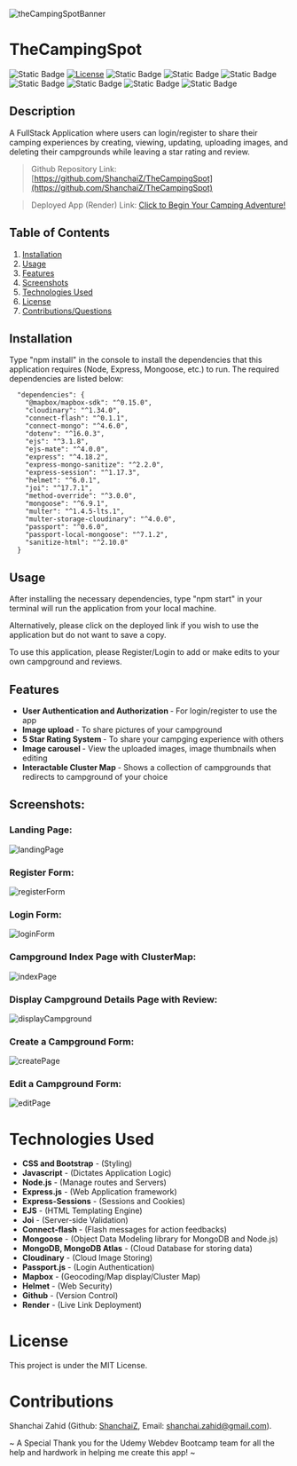 ![theCampingSpotBanner](./public/campgroundScreenshots/theCampingSpotBanner.png)
# TheCampingSpot

![Static Badge](https://img.shields.io/badge/Language%20-%20JavaScript-blue)
[![License](https://img.shields.io/badge/License-MIT-blue.svg)](https://opensource.org/licenses/MIT)
![Static Badge](https://img.shields.io/badge/CSS%20-%20Bootstrap%20-%20purple)
![Static Badge](https://img.shields.io/badge/%20-%20node.js-green)
![Static Badge](https://img.shields.io/badge/express.js%20-%20brightgreen)
![Static Badge](https://img.shields.io/badge/Image%20Storage-%20Cloudinary%20API%20-%20blue)
![Static Badge](https://img.shields.io/badge/Map%20and%20Location-%20Mapbox%20API%20-%20navy)
![Static Badge](https://img.shields.io/badge/Deployment-%20Render.com%20-%20skyblue)
![Static Badge](https://img.shields.io/badge/Version%20Control-%20Github-%20black)

## Description
A FullStack Application where users can login/register to share their camping experiences by creating, viewing, updating, uploading images, and deleting their campgrounds while leaving a star rating and review.

> Github Repository Link: [https://github.com/ShanchaiZ/TheCampingSpot](https://github.com/ShanchaiZ/TheCampingSpot)

> Deployed App (Render) Link: [Click to Begin Your Camping Adventure!](https://thecampingspot-kcqj.onrender.com)

## Table of Contents

1. [Installation](#installation)
2. [Usage](#usage)
2. [Features](#features)
3. [Screenshots](#screenshots)
4. [Technologies Used](#technologies-used)
5. [License](#license)
6. [Contributions/Questions](#contributions)

## Installation

Type "npm install" in the console to install the dependencies that this application requires (Node, Express, Mongoose, etc.) to run. The required dependencies are listed below:

```
  "dependencies": {
    "@mapbox/mapbox-sdk": "^0.15.0",
    "cloudinary": "^1.34.0",
    "connect-flash": "^0.1.1",
    "connect-mongo": "^4.6.0",
    "dotenv": "^16.0.3",
    "ejs": "^3.1.8",
    "ejs-mate": "^4.0.0",
    "express": "^4.18.2",
    "express-mongo-sanitize": "^2.2.0",
    "express-session": "^1.17.3",
    "helmet": "^6.0.1",
    "joi": "^17.7.1",
    "method-override": "^3.0.0",
    "mongoose": "^6.9.1",
    "multer": "^1.4.5-lts.1",
    "multer-storage-cloudinary": "^4.0.0",
    "passport": "^0.6.0",
    "passport-local-mongoose": "^7.1.2",
    "sanitize-html": "^2.10.0"
  }
```

## Usage
After installing the necessary dependencies, type "npm start" in your terminal will run the application from your local machine.
<p> Alternatively, please click on the deployed link if you wish to use the application but do not want to save a copy.</p>
<p> To use this application, please Register/Login to add or make edits to your own campground and reviews.</p>

## Features

* <b> User Authentication and Authorization </b> - For login/register to use the app 
* <b>Image upload</b> - To share pictures of your campground 
* <b> 5 Star Rating System </b> - To share your campging experience with others
* <b> Image carousel </b> - View the uploaded images, image thumbnails when editing
* <b> Interactable Cluster Map </b> - Shows a collection of campgrounds that redirects to campground of your choice

## Screenshots:

### Landing Page:
![landingPage](./public/campgroundScreenshots/landingPage.jpg)

### Register Form:
![registerForm](./public/campgroundScreenshots/registerForm.jpg)

### Login Form:
![loginForm](./public/campgroundScreenshots/loginForm.jpg)

### Campground Index Page with ClusterMap:
![indexPage](./public/campgroundScreenshots/campgroundIndexMap.jpg)

### Display Campground Details Page with Review:
![displayCampground](./public/campgroundScreenshots/campgroundDetailsReview.jpg)

### Create a Campground Form:
![createPage](./public/campgroundScreenshots/newCampgroundForm.jpg)

### Edit a Campground Form:
![editPage](./public/campgroundScreenshots/editCampgroundForm.jpg)



#  Technologies Used

* <b>CSS and Bootstrap</b> - (Styling)
* <b>Javascript</b> - (Dictates Application Logic)
* <b>Node.js</b> - (Manage routes and Servers)
* <b>Express.js</b> - (Web Application framework)
* <b>Express-Sessions</b> - (Sessions and Cookies)
* <b>EJS</b> - (HTML Templating Engine)
* <b>Joi</b> - (Server-side Validation)
* <b>Connect-flash </b> - (Flash messages for action feedbacks)
* <b>Mongoose</b> - (Object Data Modeling library for MongoDB and Node.js)
* <b>MongoDB, MongoDB Atlas</b> - (Cloud Database for storing data)
* <b>Cloudinary</b> - (Cloud Image Storing)
* <b>Passport.js</b> - (Login Authentication) 
* <b>Mapbox</b> - (Geocoding/Map display/Cluster Map) 
* <b>Helmet</b> - (Web Security)
* <b>Github</b> - (Version Control)
* <b>Render</b> - (Live Link Deployment)


#  License
This project is under the MIT License.

# Contributions

Shanchai Zahid (Github: [ShanchaiZ](https://github.com/ShanchaiZ), Email: shanchai.zahid@gmail.com).
<br>

~ A Special Thank you for the Udemy Webdev Bootcamp team for all the help and hardwork in helping me create this app! ~ 
